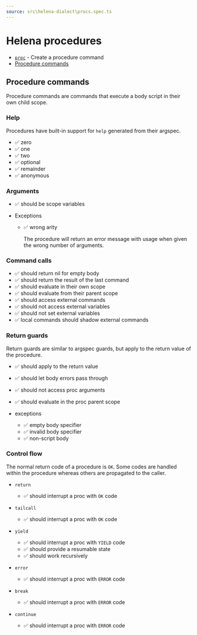 ```yaml
---
source: src\helena-dialect\procs.spec.ts
---
```

# Helena procedures

- [`proc`](../../pages/helena-dialect/commands/proc.md) - Create a procedure command
- [Procedure commands](#procedure-commands)


## <a id="procedure-commands"></a>Procedure commands

Procedure commands are commands that execute a body script in their
own child scope.


### <a id="procedure-commands-help"></a>Help

Procedures have built-in support for `help` generated from their
argspec.

- ✅ zero
- ✅ one
- ✅ two
- ✅ optional
- ✅ remainder
- ✅ anonymous

### <a id="procedure-commands-arguments"></a>Arguments

- ✅ should be scope variables

- Exceptions

  - ✅ wrong arity

    The procedure will return an error message with usage when given
    the wrong number of arguments.


### <a id="procedure-commands-command-calls"></a>Command calls

- ✅ should return nil for empty body
- ✅ should return the result of the last command
- ✅ should evaluate in their own scope
- ✅ should evaluate from their parent scope
- ✅ should access external commands
- ✅ should not access external variables
- ✅ should not set external variables
- ✅ local commands should shadow external commands

### <a id="procedure-commands-return-guards"></a>Return guards

Return guards are similar to argspec guards, but apply to the return
value of the procedure.

- ✅ should apply to the return value
- ✅ should let body errors pass through
- ✅ should not access proc arguments
- ✅ should evaluate in the proc parent scope

- exceptions

  - ✅ empty body specifier
  - ✅ invalid body specifier
  - ✅ non-script body

### <a id="procedure-commands-control-flow"></a>Control flow

The normal return code of a procedure is `OK`. Some codes are handled
within the procedure whereas others are propagated to the caller.


- `return`

  - ✅ should interrupt a proc with `OK` code

- `tailcall`

  - ✅ should interrupt a proc with `OK` code

- `yield`

  - ✅ should interrupt a proc with `YIELD` code
  - ✅ should provide a resumable state
  - ✅ should work recursively

- `error`

  - ✅ should interrupt a proc with `ERROR` code

- `break`

  - ✅ should interrupt a proc with `ERROR` code

- `continue`

  - ✅ should interrupt a proc with `ERROR` code

